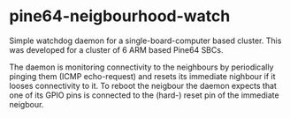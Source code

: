 # pine64-neigbourhood-watch

Simple watchdog daemon for a single-board-computer based cluster. This was developed for a cluster of 6 ARM based Pine64 SBCs. 

The daemon is monitoring connectivity to the neighbours by periodically pinging them (ICMP echo-request) and resets its immediate nighbour if it looses connectivity to it. To reboot the neigbour the daemon expects that one of its GPIO pins is connected to the (hard-) reset pin of the immediate neigbour.
